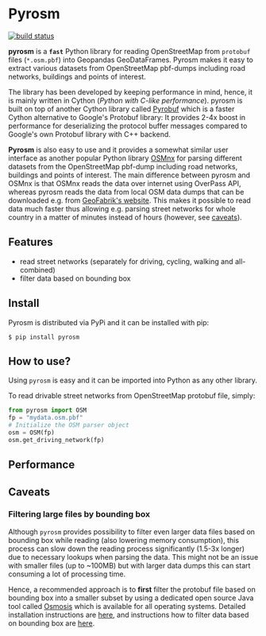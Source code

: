 # Pyrosm 
[![build status](https://api.travis-ci.com/HTenkanen/pyrosm.svg?branch=master)](https://travis-ci.com/HTenkanen/pyrosm)

**pyrosm** is a **`fast`** Python library for reading OpenStreetMap from `protobuf` files (`*.osm.pbf`) into Geopandas GeoDataFrames. 
Pyrosm makes it easy to extract various datasets from OpenStreetMap pbf-dumps including road networks, buildings and points of interest. 

The library has been developed by keeping performance in mind, hence, it is mainly written in Cython (*Python with C-like performance*).
pyrosm is built on top of another Cython library called [Pyrobuf](https://github.com/appnexus/pyrobuf) which is a faster Cython alternative 
to Google's Protobuf library: It provides 2-4x boost in performance for deserializing the protocol buffer messages compared to 
Google's own Protobuf library with C++ backend. 
 
**Pyrosm** is also easy to use and it provides a somewhat similar user interface as another popular Python library [OSMnx](https://github.com/gboeing/osmnx)
for parsing different datasets from the OpenStreetMap pbf-dump including road networks, buildings and points of interest. The main difference between 
pyrosm and OSMnx is that OSMnx reads the data over internet using OverPass API, whereas pyrosm reads the data from local OSM data dumps
that can be downloaded e.g. from [GeoFabrik's website](http://download.geofabrik.de/). This makes it possible to read data much faster thus 
allowing e.g. parsing street networks for whole country in a matter of minutes instead of hours (however, see [caveats](#caveats)).

## Features

 - read street networks (separately for driving, cycling, walking and all-combined)
 - filter data based on bounding box 

## Install

Pyrosm is distributed via PyPi and it can be installed with pip:

`$ pip install pyrosm`  

## How to use?

Using `pyrosm` is easy and it can be imported into Python as any other library. 

To read drivable street networks from OpenStreetMap protobuf file, simply:

```python
from pyrosm import OSM
fp = "mydata.osm.pbf"
# Initialize the OSM parser object
osm = OSM(fp)
osm.get_driving_network(fp)
```   

## Performance

## Caveats

### Filtering large files by bounding box 

Although `pyrosm` provides possibility to filter even larger data files based on bounding box while reading (also lowering memory consumption), 
this process can slow down the reading process significantly (1.5-3x longer) due to necessary lookups when parsing the data. 
This might not be an issue with smaller files (up to ~100MB) but with larger data dumps this can start consuming a lot of 
processing time.

Hence, a recommended approach is to **first** filter the protobuf file based on bounding box into a smaller subset by using a dedicated 
open source Java tool called [Osmosis](https://wiki.openstreetmap.org/wiki/Osmosis) which is available for all operating systems. 
Detailed installation instructions are [here](https://wiki.openstreetmap.org/wiki/Osmosis/Installation), and instructions how to filter
data based on bounding box are [here](https://wiki.openstreetmap.org/wiki/Osmosis/Examples#Extract_administrative_Boundaries_from_a_PBF_Extract).


